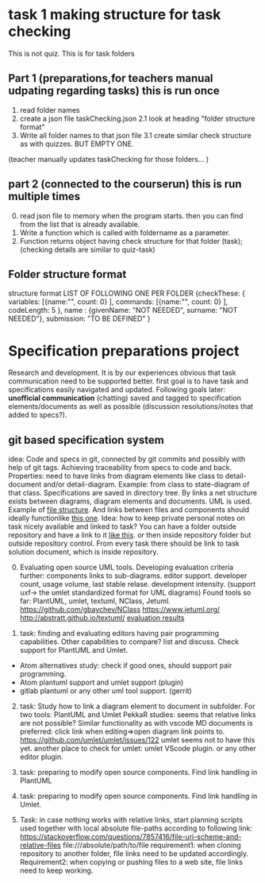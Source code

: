 # task 1 making structure for task checking 
This is not quiz. This is for task folders
## Part 1 (preparations,for teachers manual udpating regarding tasks) this is run once
1. read folder names
2. create a json file taskChecking.json
    2.1 look at heading "folder structure format"
3. Write all folder names to that json file 
    3.1 create similar check structure as with quizzes. BUT EMPTY ONE. 

(teacher manually updates taskChecking for those folders... )

## part 2 (connected to the courserun) this is run multiple times
0. read json file to memory when the program starts. then you can find from the list that is already available. 
1. Write a function which is called with foldername as a parameter. 
2. Function returns object having check structure for that folder (task);
    (checking details are similar to quiz-task)


## Folder structure format
structure format LIST OF FOLLOWING ONE PER FOLDER
{checkThese: { 
  variables: [{name:"", count: 0} ],
  commands:  [{name:"", count: 0} ],
  codeLength: 5
  },
  name : {givenName: "NOT NEEDED", surname: "NOT NEEDED"},
  submission: "TO BE DEFINED"
}

# Specification preparations project
Research and development. It is by our experiences obvious that task communication need to be supported better. first goal is to have task and specifications easily navigated and updated. Following goals later: **unofficial communication** (chatting) saved and tagged to specification elements/documents as well as possible (discussion resolutions/notes that added to specs?). 
## git based specification system
idea: Code and specs in git, connected by git commits and possibly with help of git tags. Achieving traceability from specs to code and back. 
Properties: need to have links from diagram elements like class to detail-document and/or detail-diagram. Example: from class to state-diagram of that class. 
Specifications are saved in directory tree.  By links a net structure exists between diagrams, diagram elements and documents. UML is used. Example of [file structure](./spesificationFileStruct.uxf). And links between files and components should ideally functionlike [this one](spesificationFileStruct.uxf). 
Idea: how to keep private personal notes on task nicely available and linked to task? You can have a folder outside repository and have a link to it [like this](../../personalNotes/specSystemNotes.md). or then inside repository folder but outside repository control. From every task there should be link to task solution document, which is inside repository. 

0. Evaluating open source UML tools. Developing evaluation criteria further: components links to sub-diagrams. editor support. developer count, usage volume, last stable relase. development intensity. (support uxf-> the umlet standardized format for UML diagrams) 
Found tools so far: PlantUML, umlet, textuml, NClass, Jetuml. https://github.com/gbaychev/NClass https://www.jetuml.org/  http://abstratt.github.io/textuml/
[evaluation results](./taskResultDocs/UMLToolEvaluation.md)

1. task: finding and evaluating editors having pair programming capabilities. Other capabilities to compare? list and discuss. 
Check support for PlantUML and Umlet. 
* Atom alternatives study: check if good ones, should support pair programming. 
* Atom plantuml support and umlet support (plugin)
* gitlab plantuml or any other uml tool support. (gerrit)

2. task: Study how to link a diagram element to document in subfolder. For two tools: PlantUML and Umlet
PekkaR studies: seems that relative links are not possible? Similar functionality as with vscode MD documents is preferred: click link when editing=>open diagram link points to.
https://github.com/umlet/umlet/issues/122 umlet seems not to have this yet. 
another place to check for umlet: umlet VScode plugin. or any other editor plugin.  

3. task: preparing to modify open source components. Find link handling in PlantUML 

4. task: preparing to modify open source components. Find link handling in Umlet. 

5. Task: in case nothing works with relative links, start planning scripts used together with local absolute file-paths according to following link: https://stackoverflow.com/questions/7857416/file-uri-scheme-and-relative-files
file:///absolute/path/to/file
requirement1: when cloning repository to another folder, flle links need to be updated accordingly.  
Requirement2: when copying or pushing files to a web site, file links need to keep working.

